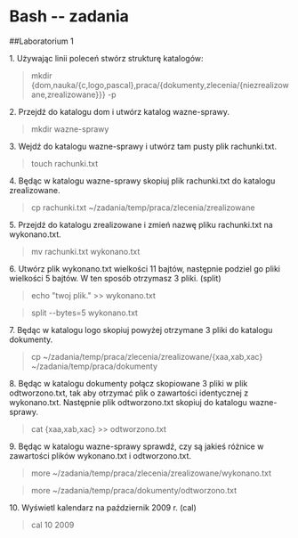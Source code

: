 Bash -- zadania    
===============
##Laboratorium 1

1\. Używając linii poleceń stwórz strukturę katalogów:


> mkdir {dom,nauka/{c,logo,pascal},praca/{dokumenty,zlecenia/{niezrealizowane,zrealizowane}}} -p


2\. Przejdź do katalogu dom i utwórz katalog wazne-sprawy.

> mkdir wazne-sprawy

3\. Wejdź do katalogu wazne-sprawy i utwórz tam pusty plik rachunki.txt.

> touch rachunki.txt

4\. Będąc w katalogu wazne-sprawy skopiuj plik rachunki.txt do katalogu zrealizowane.

> cp rachunki.txt ~/zadania/temp/praca/zlecenia/zrealizowane

5\. Przejdź do katalogu zrealizowane i zmień nazwę pliku rachunki.txt na wykonano.txt.

> mv rachunki.txt wykonano.txt

6\. Utwórz plik wykonano.txt wielkości 11 bajtów, następnie podziel go pliki wielkości 5 bajtów. W ten sposób otrzymasz 3 pliki. (split)

> echo "twoj plik." >> wykonano.txt

> split --bytes=5 wykonano.txt

7\. Będąc w katalogu logo skopiuj powyżej otrzymane 3 pliki do katalogu dokumenty.

> cp ~/zadania/temp/praca/zlecenia/zrealizowane/{xaa,xab,xac} ~/zadania/temp/praca/dokumenty

8\. Będąc w katalogu dokumenty połącz skopiowane 3 pliki w plik odtworzono.txt, tak aby otrzymać plik o zawartości identycznej z wykonano.txt. Następnie plik odtworzono.txt skopiuj do katalogu wazne-sprawy.

> cat {xaa,xab,xac} >> odtworzono.txt

9\. Będąc w katalogu wazne-sprawy sprawdź, czy są jakieś różnice w zawartości plików wykonano.txt i odtworzono.txt.

> more ~/zadania/temp/praca/zlecenia/zrealizowane/wykonano.txt

> more ~/zadania/temp/praca/dokumenty/odtworzono.txt

10\. Wyświetl kalendarz na październik 2009 r. (cal)

> cal 10 2009


